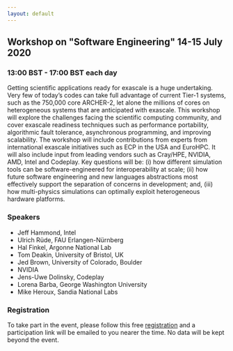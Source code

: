 ```yaml
---
layout: default
---
```


## Workshop on "Software Engineering" 14-15 July 2020
### 13:00 BST - 17:00 BST each day

Getting scientific applications ready for exascale is a huge
undertaking. Very few of today’s codes can take full advantage of
current Tier-1 systems, such as the 750,000 core ARCHER-2, let alone
the millions of cores on heterogeneous systems that are anticipated
with exascale. This workshop will explore the challenges facing the
scientific computing community, and cover exascale readiness
techniques such as performance portability, algorithmic fault
tolerance, asynchronous programming, and improving scalability. The
workshop will include contributions from experts from international
exascale initiatives such as ECP in the USA and EuroHPC. It will also
include input from leading vendors such as Cray/HPE, NVIDIA, AMD,
Intel and Codeplay. Key questions will be: (i) how different
simulation tools can be software-engineered for interoperability at
scale; (ii) how future software engineering and new languages
abstractions most effectively support the separation of concerns in
development; and, (iii) how multi-physics simulations can optimally
exploit heterogeneous hardware platforms.

### Speakers

- Jeff Hammond, Intel
- Ulrich Rüde, FAU Erlangen-Nürnberg
- Hal Finkel, Argonne National Lab
- Tom Deakin, University of Bristol, UK
- Jed Brown, University of Colorado, Boulder
- NVIDIA
- Jens-Uwe Dolinsky, Codeplay
- Lorena Barba, George Washington University
- Mike Heroux, Sandia National Labs

### Registration

To take part in the event, please follow this free [registration](https://www.eventbrite.co.uk/e/workshop-on-software-engineering-for-exascale-excalibur-sle-tickets-109953333380)
and a participation link will be emailed to you nearer the time. No data will be kept beyond the event.